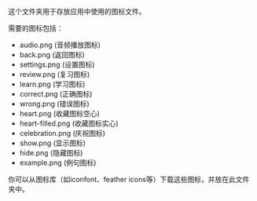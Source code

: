 <!-- 占位图标说明 -->
这个文件夹用于存放应用中使用的图标文件。

需要的图标包括：
- audio.png (音频播放图标)
- back.png (返回图标)
- settings.png (设置图标)
- review.png (复习图标)
- learn.png (学习图标)
- correct.png (正确图标)
- wrong.png (错误图标)
- heart.png (收藏图标空心)
- heart-filled.png (收藏图标实心)
- celebration.png (庆祝图标)
- show.png (显示图标)
- hide.png (隐藏图标)
- example.png (例句图标)

你可以从图标库（如iconfont、feather icons等）下载这些图标，并放在此文件夹中。
